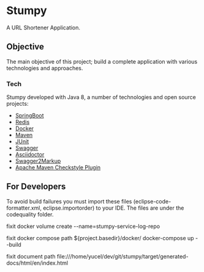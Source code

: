 # Stumpy
A URL Shortener Application.

## Objective
The main objective of this project; build a complete application with various technologies and approaches.

### Tech
Stumpy developed with Java 8, a number of technologies and open source projects:

* [SpringBoot]
* [Redis]
* [Docker]
* [Maven]
* [JUnit]
* [Swagger]
* [Asciidoctor]
* [Swagger2Markup]
* [Apache Maven Checkstyle Plugin]

## For Developers
To avoid build failures you must import these files (eclipse-code-formatter.xml, eclipse.importorder) to your IDE. The files are under the codequality folder.

fixit
docker volume create --name=stumpy-service-log-repo

fixit
docker compose path  ${project.basedir}/docker/
docker-compose up --build

fixit
document path
file:///home/yucel/dev/git/stumpy/target/generated-docs/html/en/index.html

[SpringBoot]: <https://projects.spring.io/spring-boot/>
[Redis]: <https://redis.io/>
[Docker]: <https://www.docker.com/>
[JUnit]: <https://junit.org/>
[Swagger]: <https://swagger.io/>
[Asciidoctor]: <https://asciidoctor.org/>
[Swagger2Markup]: <https://github.com/Swagger2Markup/swagger2markup>
[Maven]: <https://maven.apache.org/>
[Apache Maven Checkstyle Plugin]: <https://maven.apache.org/plugins/maven-checkstyle-plugin/>